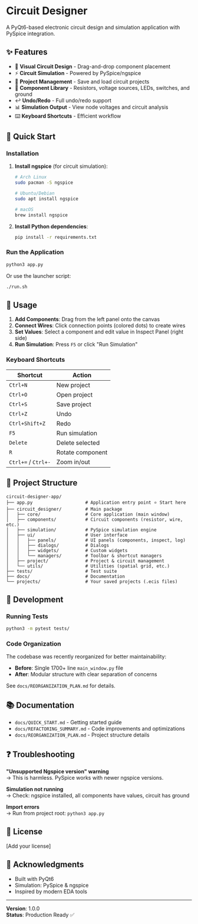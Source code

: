 # Circuit Designer

A PyQt6-based electronic circuit design and simulation application with PySpice integration.

## ✨ Features

- 🎨 **Visual Circuit Design** - Drag-and-drop component placement
- ⚡ **Circuit Simulation** - Powered by PySpice/ngspice  
- 💾 **Project Management** - Save and load circuit projects
- 🔧 **Component Library** - Resistors, voltage sources, LEDs, switches, and ground
- ↩️ **Undo/Redo** - Full undo/redo support
- 📊 **Simulation Output** - View node voltages and circuit analysis
- ⌨️ **Keyboard Shortcuts** - Efficient workflow

## 🚀 Quick Start

### Installation

1. **Install ngspice** (for circuit simulation):
   ```bash
   # Arch Linux
   sudo pacman -S ngspice

   # Ubuntu/Debian
   sudo apt install ngspice

   # macOS
   brew install ngspice
   ```

2. **Install Python dependencies**:
   ```bash
   pip install -r requirements.txt
   ```

### Run the Application

```bash
python3 app.py
```

Or use the launcher script:
```bash
./run.sh
```

## 📖 Usage

1. **Add Components**: Drag from the left panel onto the canvas
2. **Connect Wires**: Click connection points (colored dots) to create wires  
3. **Set Values**: Select a component and edit value in Inspect Panel (right side)
4. **Run Simulation**: Press `F5` or click "Run Simulation"

### Keyboard Shortcuts

| Shortcut | Action |
|----------|--------|
| `Ctrl+N` | New project |
| `Ctrl+O` | Open project |
| `Ctrl+S` | Save project |
| `Ctrl+Z` | Undo |
| `Ctrl+Shift+Z` | Redo |
| `F5` | Run simulation |
| `Delete` | Delete selected |
| `R` | Rotate component |
| `Ctrl+=` / `Ctrl+-` | Zoom in/out |

## 📁 Project Structure

```
circuit-designer-app/
├── app.py                    # Application entry point ⭐ Start here
├── circuit_designer/         # Main package
│   ├── core/                 # Core application (main window)
│   ├── components/           # Circuit components (resistor, wire, etc.)
│   ├── simulation/           # PySpice simulation engine
│   ├── ui/                   # User interface
│   │   ├── panels/           # UI panels (components, inspect, log)
│   │   ├── dialogs/          # Dialogs
│   │   ├── widgets/          # Custom widgets
│   │   └── managers/         # Toolbar & shortcut managers
│   ├── project/              # Project & circuit management
│   └── utils/                # Utilities (spatial grid, etc.)
├── tests/                    # Test suite
├── docs/                     # Documentation
└── projects/                 # Your saved projects (.ecis files)
```

## 🔧 Development

### Running Tests

```bash
python3 -m pytest tests/
```

### Code Organization

The codebase was recently reorganized for better maintainability:

- **Before**: Single 1700+ line `main_window.py` file
- **After**: Modular structure with clear separation of concerns

See `docs/REORGANIZATION_PLAN.md` for details.

## 📚 Documentation

- `docs/QUICK_START.md` - Getting started guide
- `docs/REFACTORING_SUMMARY.md` - Code improvements and optimizations
- `docs/REORGANIZATION_PLAN.md` - Project structure details

## ❓ Troubleshooting

**"Unsupported Ngspice version" warning**  
→ This is harmless. PySpice works with newer ngspice versions.

**Simulation not running**  
→ Check: ngspice installed, all components have values, circuit has ground

**Import errors**  
→ Run from project root: `python3 app.py`

## 📝 License

[Add your license]

## 👏 Acknowledgments

- Built with PyQt6
- Simulation: PySpice & ngspice
- Inspired by modern EDA tools

---

**Version**: 1.0.0  
**Status**: Production Ready ✅
